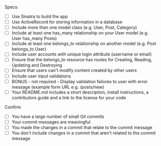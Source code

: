
Specs:
- [ ] Use Sinatra to build the app
- [ ] Use ActiveRecord for storing information in a database
- [ ] Include more than one model class (e.g. User, Post, Category)
- [ ] Include at least one has_many relationship on your User model (e.g. User has_many Posts)
- [ ] Include at least one belongs_to relationship on another model (e.g. Post belongs_to User)
- [ ] Include user accounts with unique login attribute (username or email)
- [ ] Ensure that the belongs_to resource has routes for Creating, Reading, Updating and Destroying
- [ ] Ensure that users can't modify content created by other users
- [ ] Include user input validations
- [ ] BONUS - not required - Display validation failures to user with error message (example form URL e.g. /posts/new)
- [ ] Your README.md includes a short description, install instructions, a contributors guide and a link to the license for your code

Confirm
- [ ] You have a large number of small Git commits
- [ ] Your commit messages are meaningful
- [ ] You made the changes in a commit that relate to the commit message
- [ ] You don't include changes in a commit that aren't related to the commit message
